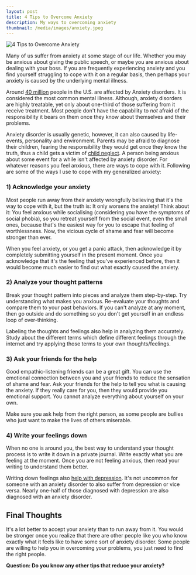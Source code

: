 ```yaml
---
layout: post
title: 4 Tips to Overcome Anxiety
description: My ways to overcoming anxiety
thumbnail: /media/images/anxiety.jpeg
---
```

![4 Tips to Overcome Anxiety]({{baseurl}}/media/images/anxiety.jpeg)

<span class="firstcharacter">M</span>any of us suffer from anxiety at some stage of our life. Whether you may be anxious about giving the public speech, or maybe you are anxious about dealing with your boss. If you are frequently experiencing anxiety and you find yourself struggling to cope with it on a regular basis, then perhaps your anxiety is caused by the underlying mental illness.

Around [40 million](http://www.adaa.org/about-adaa/press-room/facts-statistics) people in the U.S. are affected by Anxiety disorders. It is considered the most common mental illness. Although, anxiety disorders are highly treatable, yet only about one-third of those suffering from it receive treatment. Most people don't have the capability to *not* afraid of the responsibility it bears on them once they know about themselves and their problems.

Anxiety disorder is usually genetic, however, it can also caused by life-events, personality and environment. Parents may be afraid to diagnose their children, fearing the responsibility they would get once they know the truth, thus a child gets a victim of [child neglect](http://en.wikipedia.org/wiki/Child_neglect). A person being anxious about some event for a while isn't affected by anxiety disorder. For whatever reasons you feel anxious, there are ways to cope with it. Following are some of the ways I use to cope with my generalized anxiety:

### 1) Acknowledge your anxiety

Most people run away from their anxiety wrongfully believing that it's the way to cope with it, but the truth is: It only worsens the anxiety! Think about it: You feel anxious while socialising (considering you have the symptoms of social phobia), so you retreat yourself from the social event, even the small ones, because that's the easiest way for you to escape that feeling of worthlessness. Now, the vicious cycle of shame and fear will become stronger than ever.

When you feel anxiety, or you get a panic attack, then acknowledge it by completely submitting  yourself in the present moment. Once you acknowledge that it's the feeling that you've experienced before, then it would become much easier to find out what exactly caused the anxiety.

### 2) Analyze your thought patterns

Break your thought pattern into pieces and analyze them step-by-step. Try understanding what makes you anxious. Re-evaluate your thoughts and compare them to your past behaviors. If you can't analyze at any moment, then go outside and do something so you don't get yourself in an endless loop of over-thinking.

Labeling the thoughts and feelings also help in analyzing them accurately. Study about the different terms which define different feelings through the internet and try applying those terms to your own thoughts/feelings.

### 3) Ask your friends for the help

Good empathic-listening friends can be a great gift. You can use the emotional connection between you and your friends to reduce the sensation of shame and fear. Ask your friends for the help to tell you what is causing the anxiety. If they really care for you, then they would provide you emotional support. You cannot analyze everything about yourself on your own.

Make sure you ask help from the right person, as some people are bullies who just want to make the lives of others miserable.

### 4) Write your feelings down

When no one is around you, the best way to understand your thought process is to write it down in a private journal. Write exactly what you are feeling at the moment. Once you are not feeling anxious, then read your writing to understand them better.

Writing down feelings also [help with depression](http://danyalzia.com/2015/03/22/how-writing-down-my-feelings-helps-with-depression/). It's not uncommon for someone with an anxiety disorder to also suffer from depression or vice versa. Nearly one-half of those diagnosed with depression are also diagnosed with an anxiety disorder.

## Final Thoughts

It's a lot better to accept your anxiety than to run away from it. You would be stronger once you realize that there are other people like you who know exactly what it feels like to have some sort of anxiety disorder. Some people are willing to help you in overcoming your problems, you just need to find the right people.

**Question: Do you know any other tips that reduce your anxiety?**
